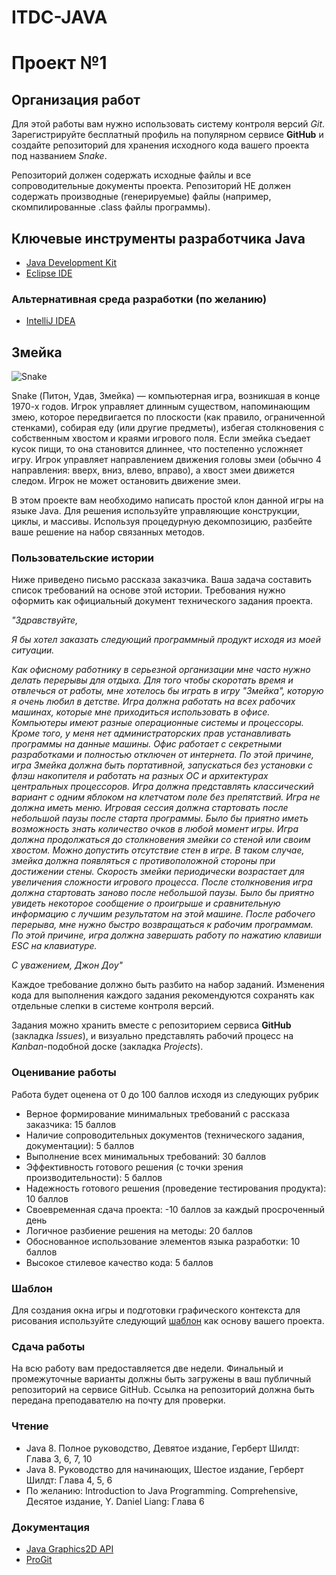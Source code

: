# ITDC-JAVA
Проект №1
=========

## Организация работ

Для этой работы вам нужно использовать систему контроля версий _Git_.
Зарегистрируйте бесплатный профиль на популярном сервисе **GitHub** и создайте
репозиторий для хранения исходного кода вашего проекта под названием _Snake_.

Репозиторий должен содержать исходные файлы и все сопроводительные документы
проекта. Репозиторий НЕ должен содержать производные (генерируемые) файлы
(например, скомпилированные .class файлы программы).

## Ключевые инструменты разработчика Java

* [Java Development Kit](http://www.oracle.com/technetwork/java/javase/downloads/jdk8-downloads-2133151.html)
* [Eclipse IDE](https://eclipse.org/downloads/packages/eclipse-ide-java-developers/oxygenr)

### Альтернативная среда разработки (по желанию)

* [IntelliJ IDEA](https://www.jetbrains.com/idea)

## Змейка

![Snake](https://i.imgur.com/4Y5BWSe.png)

Snake (Питон, Удав, Змейка) — компьютерная игра, возникшая в конце 1970-х годов.
Игрок управляет длинным существом, напоминающим змею, которое передвигается по
плоскости (как правило, ограниченной стенками), собирая еду (или другие
предметы), избегая столкновения с собственным хвостом и краями игрового поля.
Если змейка съедает кусок пищи, то она становится длиннее, что постепенно
усложняет игру. Игрок управляет направлением движения головы змеи (обычно 4
направления: вверх, вниз, влево, вправо), а хвост змеи движется следом. Игрок не
может остановить движение змеи.

В этом проекте вам необходимо написать простой клон данной игры на языке Java.
Для решения используйте управляющие конструкции, циклы, и массивы. Используя
процедурную декомпозицию, разбейте ваше решение на набор связанных методов.

### Пользовательские истории

Ниже приведено письмо рассказа заказчика. Ваша задача составить список
требований на основе этой истории. Требования нужно оформить как официальный
документ технического задания проекта.

_"Здравствуйте,_

_Я бы хотел заказать следующий программный продукт исходя из моей ситуации._

_Как офисному работнику в серьезной организации мне часто нужно делать перерывы
для отдыха. Для того чтобы скоротать время и отвлечься от работы, мне хотелось
бы играть в игру "Змейка", которую я очень любил в детстве. Игра должна работать
на всех рабочих машинах, которые мне приходиться использовать в офисе.
Компьютеры имеют разные операционные системы и процессоры. Кроме того, у меня
нет администраторских прав устанавливать программы на данные машины. Офис
работает с секретными разработками и полностью отключен от интернета. По этой
причине, игра Змейка должна быть портативной, запускаться без установки с флэш
накопителя и работать на разных ОС и архитектурах центральных процессоров. Игра
должна представлять классический вариант с одним яблоком на клетчатом поле без
препятствий. Игра не должна иметь меню. Игровая сессия должна стартовать после
небольшой паузы после старта программы. Было бы приятно иметь возможность знать
количество очков в любой момент игры. Игра должна продолжаться до столкновения
змейки со стеной или своим хвостом. Можно допустить отсутствие стен в игре. В
таком случае, змейка должна появляться с противоположной стороны при достижении
стены. Скорость змейки периодически возрастает для увеличения сложности игрового
процесса. После столкновения игра должна стартовать заново после небольшой
паузы. Было бы приятно увидеть некоторое сообщение о проигрыше и сравнительную
информацию с лучшим результатом на этой машине. После рабочего перерыва, мне
нужно быстро возвращаться к рабочим программам. По этой причине, игра должна
завершать работу по нажатию клавиши ESC на клавиатуре._

_С уважением,
Джон Доу"_

Каждое требование должно быть разбито на набор заданий. Изменения кода для
выполнения каждого задания рекомендуются сохранять как отдельные слепки в
системе контроля версий.

Задания можно хранить вместе с репозиторием сервиса **GitHub** (закладка
_Issues_), и визуально представлять рабочий процесс на _Kanban_-подобной доске
(закладка _Projects_).

### Оценивание работы

Работа будет оценена от 0 до 100 баллов исходя из следующих рубрик

* Верное формирование минимальных требований с рассказа заказчика: 15 баллов
* Наличие сопроводительных документов (технического задания, документации): 5 баллов
* Выполнение всех минимальных требований: 30 баллов
* Эффективность готового решения (с точки зрения производительности): 5 баллов
* Надежность готового решения (проведение тестирования продукта): 10 баллов
* Своевременная сдача проекта: -10 баллов за каждый просроченный день
* Логичное разбиение решения на методы: 20 баллов
* Обоснованное использование элементов языка разработки: 10 баллов
* Высокое стилевое качество кода: 5 баллов

### Шаблон

Для создания окна игры и подготовки графического контекста для рисования
используйте следующий [шаблон](https://github.com/auca/itdc-java/blob/master/Practice/Templates/AnimationTemplate.java)
как основу вашего проекта.

### Сдача работы

На всю работу вам предоставляется две недели. Финальный и промежуточные варианты
должны быть загружены в ваш публичный репозиторий на сервисе GitHub. Ссылка на
репозиторий должна быть передана преподавателю на почту для проверки.

### Чтение

* Java 8. Полное руководство, Девятое издание, Герберт Шилдт: Глава 3, 6, 7, 10
* Java 8. Руководство для начинающих, Шестое издание, Герберт Шилдт: Глава 4, 5, 6
* По желанию: Introduction to Java Programming. Comprehensive, Десятое издание, Y. Daniel Liang: Глава 6

### Документация

* [Java Graphics2D API](https://docs.oracle.com/javase/8/docs/api/java/awt/Graphics2D.html)
* [ProGit](https://git-scm.com/book/ru/v2)

